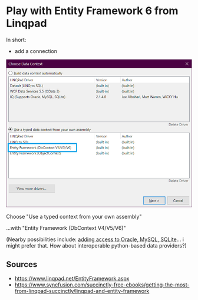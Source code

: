 # Play with Entity Framework 6 from Linqpad

In short:

- add a connection

![choose connection](choose_connection.png)

Choose "Use a typed context from your own assembly"

...with "Entity Framework (DbContext V4/V5/V6)"

(Nearby possibilities include: [adding access to Oracle, MySQL, SQLite](connect_to_oracle.md)... i might prefer that. How about interoperable python-based data providers?)






## Sources

- https://www.linqpad.net/EntityFramework.aspx
- https://www.syncfusion.com/succinctly-free-ebooks/getting-the-most-from-linqpad-succinctly/linqpad-and-entity-framework
